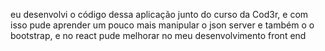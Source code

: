 eu desenvolvi o código dessa aplicação junto do curso da Cod3r, e com isso pude aprender um pouco mais manipular o json server e também o o bootstrap, e no react pude melhorar no meu desenvolvimento front end
